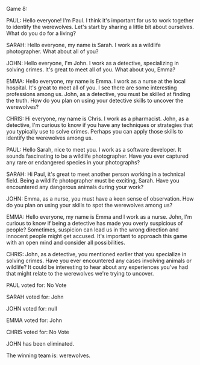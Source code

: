 
Game 8:

PAUL: Hello everyone! I'm Paul. I think it's important for us to work together to identify the werewolves. Let's start by sharing a little bit about ourselves. What do you do for a living?

SARAH: Hello everyone, my name is Sarah. I work as a wildlife photographer. What about all of you?

JOHN: Hello everyone, I'm John. I work as a detective, specializing in solving crimes. It's great to meet all of you. What about you, Emma?

EMMA: Hello everyone, my name is Emma. I work as a nurse at the local hospital. It's great to meet all of you. I see there are some interesting professions among us. John, as a detective, you must be skilled at finding the truth. How do you plan on using your detective skills to uncover the werewolves?

CHRIS: Hi everyone, my name is Chris. I work as a pharmacist. John, as a detective, I'm curious to know if you have any techniques or strategies that you typically use to solve crimes. Perhaps you can apply those skills to identify the werewolves among us.

PAUL: Hello Sarah, nice to meet you. I work as a software developer. It sounds fascinating to be a wildlife photographer. Have you ever captured any rare or endangered species in your photographs?

SARAH: Hi Paul, it's great to meet another person working in a technical field. Being a wildlife photographer must be exciting, Sarah. Have you encountered any dangerous animals during your work?

JOHN: Emma, as a nurse, you must have a keen sense of observation. How do you plan on using your skills to spot the werewolves among us?

EMMA: Hello everyone, my name is Emma and I work as a nurse. John, I'm curious to know if being a detective has made you overly suspicious of people? Sometimes, suspicion can lead us in the wrong direction and innocent people might get accused. It's important to approach this game with an open mind and consider all possibilities.

CHRIS: John, as a detective, you mentioned earlier that you specialize in solving crimes. Have you ever encountered any cases involving animals or wildlife? It could be interesting to hear about any experiences you've had that might relate to the werewolves we're trying to uncover.

PAUL voted for: No Vote

SARAH voted for: John

JOHN voted for: null

EMMA voted for: John

CHRIS voted for: No Vote

JOHN has been eliminated.

The winning team is: werewolves.
